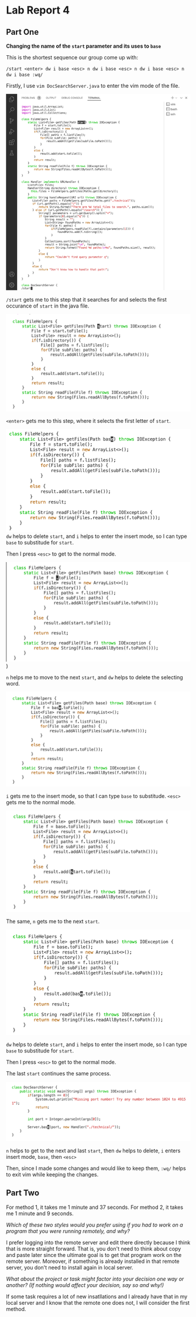 # Lab Report 4

## Part One

**Changing the name of the `start` parameter and its uses to `base`**

This is the shortest sequence our group come up with:

```
/start <enter> dw i base <esc> n dw i base <esc> n dw i base <esc> n dw i base :wq/
```

Firstly, I use `vim DocSearchServer.java` to enter the vim mode of the file.

![image](./%3Cstart%3E.png)

`/start` gets me to this step that it searches for and selects the first occurance of `start` in the java file.

![image](./%3Center%3E.png) 

`<enter>` gets me to this step, where it selects the first letter of `start`.

![image](./dw%20i%20base%20.png)
`dw` helps to delete `start`, and `i` helps to enter the insert mode, so I can type `base` to substitude for `start`.

Then I press `<esc>` to get to the normal mode.

![image](./n%20dw%20.png)) 

`n` helps me to move to the next `start`, and `dw` helps to delete the selecting word.

![image](./i%20base%20%3Cesc%3E.png) 

`i` gets me to the insert mode, so that I can type `base` to substitude. `<esc>` gets me to the normal mode.

![image](https://github.com/YuxuanIsL/lab-report-week-7/blob/main/n.png) 

The same, `n` gets me to the next `start`.

![image](./dw%20i%20base%20%3Cesc%3E.png) 

`dw` helps to delete `start`, and `i` helps to enter the insert mode, so I can type `base` to substitude for `start`.

Then I press `<esc>` to get to the normal mode.

The last `start` continues the same process.

![image](./last%20one.png) 

`n` helps to get to the next and last `start`, then `dw` helps to delete, `i` enters insert mode, `base`, then `<esc>` 

Then, since I made some changes and would like to keep them, `:wq/` helps to exit vim while keeping the changes.

## Part Two
For method 1, it takes me 1 minute and 37 seconds.
For method 2, it takes me 1 minute and 9 seconds.

*Which of these two styles would you prefer using if you had to work on a program that you were running remotely, and why?*

I prefer logging into the remote server and edit there directly because I think that is more straight forward. That is, you don't need to think about copy and paste later since the ultimate goal is to get that program work on the remote server. Moreover, if something is already installed in that remote server, you don't need to install again in local server.

*What about the project or task might factor into your decision one way or another? (If nothing would affect your decision, say so and why!)*

If some task requires a lot of new insatllations and I already have that in my local server and I know that the remote one does not, I will consider the first method.
